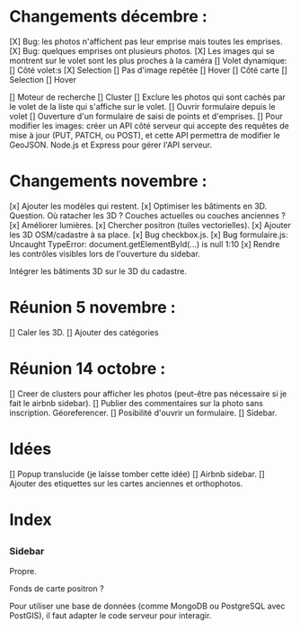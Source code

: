 
# Changements décembre :
[X] Bug: les photos n'affichent pas leur emprise mais toutes les emprises.
[X] Bug: quelques emprises ont plusieurs photos.
[X] Les images qui se montrent sur le volet sont les plus proches à la caméra
[] Volet dynamique:
    [] Côté volet:s
        [X] Selection
        [] Pas d'image repétée
        [] Hover
    [] Côté carte
        [] Selection
        [] Hover

[] Moteur de recherche
[] Cluster
[] Exclure les photos qui sont cachés par le volet de la liste qui s'affiche sur le volet.
[] Ouvrir formulaire depuis le volet
[] Ouverture d'un formulaire de saisi de points et d'emprises.
[] Pour modifier les images: créer un API côté serveur qui accepte des requêtes de mise à jour (PUT, PATCH, ou POST), et cette API permettra de modifier le GeoJSON. Node.js et Express pour gérer l'API serveur.



# Changements novembre :

[x] Ajouter les modèles qui restent.
[x] Optimiser les bâtiments en 3D. Question. Où ratacher les 3D ? Couches actuelles ou couches anciennes ?
[x] Améliorer lumières.
[x] Chercher positron (tuiles vectorielles).
[x] Ajouter les 3D OSM/cadastre à sa place.
[x] Bug checkbox.js.
[x] Bug formulaire.js: Uncaught TypeError: document.getElementById(...) is null 1:10
[x] Rendre les contrôles visibles lors de l'ouverture du sidebar.

Intégrer les bâtiments 3D sur le 3D du cadastre.

# Réunion 5 novembre :

 [] Caler les 3D.
 [] Ajouter des catégories

# Réunion 14 octobre :

[] Creer de clusters pour afficher les photos (peut-être pas nécessaire si je fait le airbnb sidebar).
[] Publier des commentaires sur la photo sans inscription. Géoreferencer.
[] Posibilité d'ouvrir un formulaire.
[] Sidebar.

# Idées

[] Popup translucide (je laisse tomber cette idée)
[] Airbnb sidebar.
[] Ajouter des etiquettes sur les cartes anciennes et orthophotos.

# Index

##

### Sidebar

Propre.


Fonds de carte positron ?

Pour utiliser une base de données (comme MongoDB ou PostgreSQL avec PostGIS), il faut adapter le code serveur pour interagir.